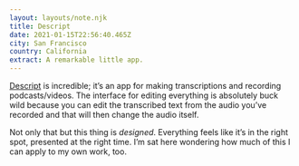 ```yaml
---
layout: layouts/note.njk
title: Descript
date: 2021-01-15T22:56:40.465Z
city: San Francisco
country: California
extract: A remarkable little app.
---
```


[Descript](https://www.descript.com/) is incredible; it’s an app for making transcriptions and recording podcasts/videos. The interface for editing everything is absolutely buck wild because you can edit the transcribed text from the audio you’ve recorded and that will then change the audio itself.

Not only that but this thing is _designed_. Everything feels like it’s in the right spot, presented at the right time. I’m sat here wondering how much of this I can apply to my own work, too.
